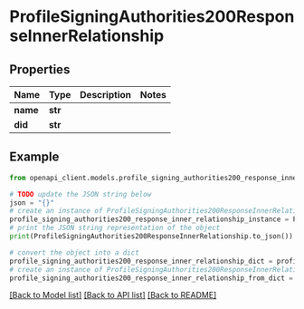 # ProfileSigningAuthorities200ResponseInnerRelationship


## Properties

Name | Type | Description | Notes
------------ | ------------- | ------------- | -------------
**name** | **str** |  | 
**did** | **str** |  | 

## Example

```python
from openapi_client.models.profile_signing_authorities200_response_inner_relationship import ProfileSigningAuthorities200ResponseInnerRelationship

# TODO update the JSON string below
json = "{}"
# create an instance of ProfileSigningAuthorities200ResponseInnerRelationship from a JSON string
profile_signing_authorities200_response_inner_relationship_instance = ProfileSigningAuthorities200ResponseInnerRelationship.from_json(json)
# print the JSON string representation of the object
print(ProfileSigningAuthorities200ResponseInnerRelationship.to_json())

# convert the object into a dict
profile_signing_authorities200_response_inner_relationship_dict = profile_signing_authorities200_response_inner_relationship_instance.to_dict()
# create an instance of ProfileSigningAuthorities200ResponseInnerRelationship from a dict
profile_signing_authorities200_response_inner_relationship_from_dict = ProfileSigningAuthorities200ResponseInnerRelationship.from_dict(profile_signing_authorities200_response_inner_relationship_dict)
```
[[Back to Model list]](../README.md#documentation-for-models) [[Back to API list]](../README.md#documentation-for-api-endpoints) [[Back to README]](../README.md)


